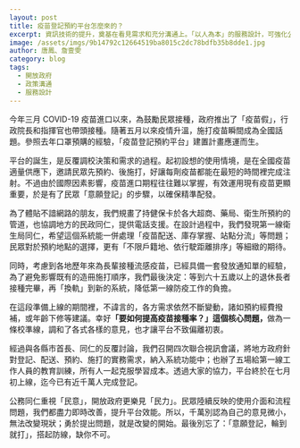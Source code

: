 ```yaml
---
layout: post
title: 疫苗登記預約平台怎麼來的？
excerpt: 資訊技術的提升，奠基在看見需求和充分溝通上。「以人為本」的服務設計，可強化公共服務的效能，提高社會韌性。
image: /assets/imgs/9b14792c12664519ba8015c2dc78bdfb35b8dde1.jpg
author: 唐鳳、詹壹雯
category: blog
tags: 
  - 開放政府
  - 政策溝通
  - 服務設計
---
```


今年三月 COVID-19 疫苗進口以來，為鼓勵民眾接種，政府推出了「疫苗假」，行政院長和指揮官也帶頭接種。隨著五月以來疫情升溫，施打疫苗瞬間成為全國話題。參照去年口罩預購的經驗，「疫苗登記預約平台」建置計畫應運而生。

平台的誕生，是反覆調校決策和需求的過程。起初設想的使用情境，是在全國疫苗適量供應下，邀請民眾先預約、後施打，好讓每劑疫苗都能在最短的時間裡完成注射。不過由於國際因素影響，疫苗進口期程往往難以掌握，有效運用現有疫苗更顯重要，於是有了民眾「意願登記」的步驟，以確保精準配發。

為了體貼不諳網路的朋友，我們規畫了持健保卡於各大超商、藥局、衛生所預約的管道，也協調地方的民政同仁，提供電話支援。在設計過程中，我們發現第一線衛生局同仁，希望這個系統能一併處理「疫苗配送、庫存掌握、站點分流」等問題；民眾對於預約地點的選擇，更有「不限戶籍地、依行駛距離排序」等細緻的期待。

同時，考慮到各地歷年來為長輩接種流感疫苗，已經具備一套發放通知單的經驗，為了避免影響既有的造冊施打順序，我們最後決定：等到六十五歲以上的退休長者接種完畢，再「換軌」到新的系統，降低第一線防疫工作的負擔。

在這段準備上線的期間裡，不諱言的，各方需求依然不斷變動，諸如預約經費撥補，或年齡下修等建議。幸好<b>「要如何提高疫苗接種率？」這個核心問題，</b>做為一條校準線，調和了各式各樣的意見，也才讓平台不致偏離初衷。

經過與各縣市首長、同仁的反覆討論，我們召開四次聯合視訊會議，將地方政府針對登記、配送、預約、施打的實務需求，納入系統功能中；也辦了五場給第一線工作人員的教育訓練，所有人一起克服學習成本。透過大家的協力，平台終於在七月初上線，迄今已有近千萬人完成登記。

公務同仁重視「民意」，開放政府更樂見「民力」。民眾陸續反映的使用介面和流程問題，我們都盡力即時改善，提升平台效能。所以，千萬別認為自己的意見微小，無法改變現狀；勇於提出問題，就是改變的開始。最後別忘了：「意願登記，輪到就打」，搭起防線，缺你不可。
